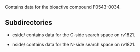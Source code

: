 Contains data for the bioactive compound F0543-0034.

## Subdirectories

- cside/ contains data for the C-side search space on rv1821.

- nside/ contains data for the N-side search space on rv1821.

